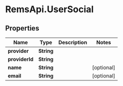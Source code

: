 # RemsApi.UserSocial

## Properties
Name | Type | Description | Notes
------------ | ------------- | ------------- | -------------
**provider** | **String** |  | 
**providerId** | **String** |  | 
**name** | **String** |  | [optional] 
**email** | **String** |  | [optional] 


